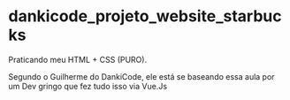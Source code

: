 # dankicode_projeto_website_starbucks
Praticando meu HTML + CSS (PURO).

Segundo o Guilherme do DankiCode, ele está se baseando essa aula por um Dev gringo que fez tudo isso via Vue.Js